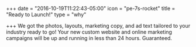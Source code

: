 +++
date = "2016-10-19T11:22:43-05:00"
icon = "pe-7s-rocket"
title = "Ready to Launch!"
type = "why"

+++
We got the photos, layouts, marketing copy, and ad text tailored to your industry ready to go! Your new custom website and online marketing campaigns will be up and running in less than 24 hours. Guaranteed.
<!--more-->
